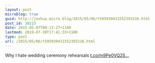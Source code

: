 ```yaml
---
layout: post
microblog: true
guid: http://joshua.micro.blog/2015/05/06/t595939431552393216.html
post_id: 38213
date: 2015-05-07T00:13:27+1100
lastmod: 2019-07-30T17:41:33+1100
type: post
url: /2015/05/06/t595939431552393216.html
---
```

Why I hate wedding ceremony rehearsals [t.co/m9Pe0VQ2S...](http://t.co/m9Pe0VQ2SX)
